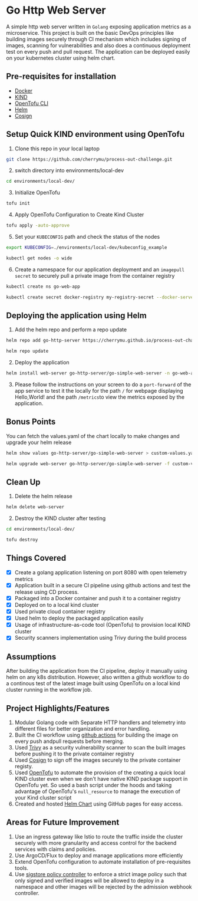 # Go Http Web Server
A simple http web server written in `Golang` exposing application metrics as a microservice. This project is built on the basic DevOps principles like building images securely through CI mechanism which includes signing of images, scanning for vulnerabilities and also does a continuous deployment test on every push and pull request. The application can be deployed easily on your kubernetes cluster using helm chart. 

## Pre-requisites for installation

- [Docker](https://docs.docker.com/desktop/)
- [KIND](https://kind.sigs.k8s.io/)
- [OpenTofu CLI](https://opentofu.org/docs/intro/install/)
- [Helm](https://helm.sh)
- [Cosign](https://docs.sigstore.dev/cosign/installation)

## Setup Quick KIND environment using OpenTofu
1. Clone this repo in your local laptop 
```bash
git clone https://github.com/cherrymu/process-out-challenge.git
```
2. switch directory into environments/local-dev
```bash
cd environments/local-dev/
```
3. Initialize OpenTofu
```bash
tofu init
```
4. Apply OpenTofu Configuration to Create Kind Cluster
```bash
tofu apply -auto-approve
```
5. Set your `KUBECONFIG` path and check the status of the nodes 
```bash
export KUBECONFIG=./environments/local-dev/kubeconfig_example

kubectl get nodes -o wide
```
6. Create a namespace for our application deployment and an `imagepull secret` to securely pull a private image from the container registry
```bash
kubectl create ns go-web-app

kubectl create secret docker-registry my-registry-secret --docker-server=docker.io --docker-username=tincher --docker-password=dckr_pat_rNnP750_a_Jt6MKeTyaK0uomSQk -n go-web-app
```

## Deploying the application using Helm 

1. Add the helm repo and perform a repo update 

```bash
helm repo add go-http-server https://cherrymu.github.io/process-out-challenge/charts

helm repo update 
```
2. Deploy the application 
``` bash
helm install web-server go-http-server/go-simple-web-server -n go-web-app
```
3. Please follow the instructions on your screen to do a `port-forward` of the app service to test it the locally for the path `/` for webpage displaying Hello,World! and the path `/metrics`to view the metrics exposed by the application.

## Bonus Points
You can fetch the values.yaml of the chart locally to make changes and upgrade your helm release
```bash
helm show values go-http-server/go-simple-web-server > custom-values.yaml

helm upgrade web-server go-http-server/go-simple-web-server -f custom-values.yaml
```
## Clean Up
1. Delete the helm release 
```bash
helm delete web-server
```
2. Destroy the KIND cluster after testing 
```bash
cd environments/local-dev/

tofu destroy
```

## Things Covered 
- [x] Create a golang application listening on port 8080 with open telemetry metrics
- [x] Application built in a secure CI pipeline using github actions and test the release using CD process.
- [x] Packaged into a Docker container and push it to a container registry
- [x] Deployed on to a local kind cluster
- [x] Used private cloud container registry
- [x] Used helm to deploy the packaged application easily
- [x] Usage of infrastructure-as-code tool (OpenTofu) to provision local KIND cluster
- [x] Security scanners implementation using Trivy during the build process 

## Assumptions
After building the application from the CI pipeline, deploy it manually using helm on any k8s distribution. However, also written a github workflow to do a continous test of the latest image built using OpenTofu on a local kind cluster running in the workflow job.

## Project Highlights/Features
1. Modular Golang code with Separate HTTP handlers and telemetry into different files for better organization and error handling.
2. Built the CI workflow using [github actions](https://docs.github.com/en/actions) for building the image on every push andpull requests before merging. 
3. Used [Trivy](https://github.com/aquasecurity/trivy) as a security vulnerability scanner to scan the built images before pushing it to the private container registry
4. Used [Cosign](https://docs.sigstore.dev/cosign/installation) to sign off the images securely to the private container registy.
5. Used [OpenTofu](https://opentofu.org/docs/intro/install/) to automate the provision of the creating a quick local KIND cluster even when we don't have native KIND package support in OpenTofu yet. So used a bash script under the hoods and taking advantage of OpenTofu's `null_resource` to manage the execution of your Kind cluster script
6. Created and hosted [Helm Chart](https://helm.sh) using GitHub pages for easy access.


## Areas for Future Improvement
1. Use an ingress gateway like Istio to route the traffic inside the cluster securely with more granularity and access control for the backend services with claims and policies.
2. Use ArgoCD/Flux to deploy and manage applications more efficiently
3. Extend OpenTofu configuration to automate installation of pre-requisites tools.
4. Use [sigstore policy controller](https://github.com/sigstore/policy-controller) to enforce a strict image policy such that only signed and verified images will be allowed to deploy in a namespace and other images will be rejected by the admission webhook controller.
